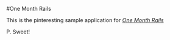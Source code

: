#One Month Rails

This is the pinteresting sample application for
[*One Month Rails*](http://onemonthrails.com)

P. Sweet!